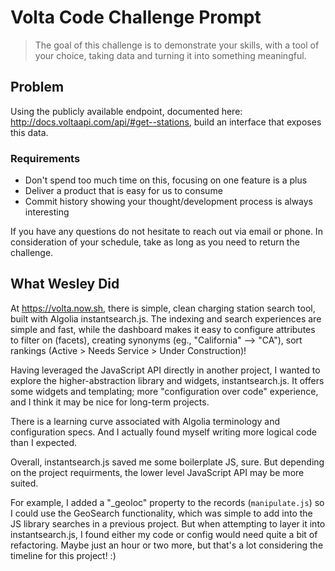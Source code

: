 # Volta Code Challenge Prompt
> The goal of this challenge is to demonstrate your skills, with a tool of your choice, taking data and turning it into something meaningful.

## Problem
Using the publicly available endpoint, documented here: http://docs.voltaapi.com/api/#get--stations, build an interface that exposes this data.

### Requirements
- Don't spend too much time on this, focusing on one feature is a plus
- Deliver a product that is easy for us to consume
- Commit history showing your thought/development process is always interesting

If you have any questions do not hesitate to reach out via email or phone. In consideration of your schedule, take as long as you need to return the challenge.

## What Wesley Did

At https://volta.now.sh, there is simple, clean charging station search tool, built with Algolia instantsearch.js.
The indexing and search experiences are simple and fast, while the dashboard makes it easy to configure attributes to filter on (facets), creating synonyms (eg., "California" --> "CA"), sort rankings (Active > Needs Service > Under Construction)!

Having leveraged the JavaScript API directly in another project, I wanted to explore the higher-abstraction library and widgets, instantsearch.js.
It offers some widgets and templating; more "configuration over code" experience, and I think it may be nice for long-term projects.

There is a learning curve associated with Algolia terminology and configuration specs. And I actually found myself writing more logical code than I expected.

Overall, instantsearch.js saved me some boilerplate JS, sure. But depending on the project requirments, the lower level JavaScript API may be more suited.

For example, I added a "_geoloc" property to the records (`manipulate.js`) so I could use the GeoSearch functionality, which was simple to add into the JS library searches in a previous project.
But when attempting to layer it into instantsearch.js, I found either my code or config would need quite a bit of refactoring.
Maybe just an hour or two more, but that's a lot considering the timeline for this project! :)

